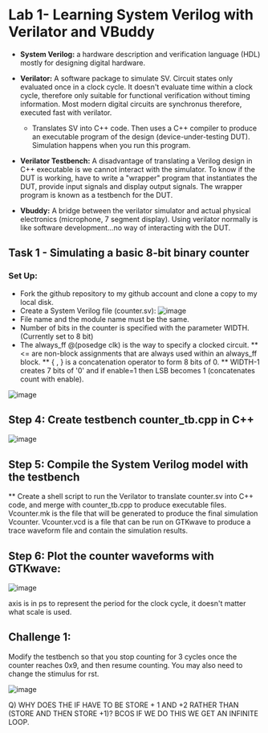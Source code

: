 # Lab 1- Learning System Verilog with Verilator and VBuddy

* **System Verilog:** a hardware description and verification language (HDL) mostly for designing digital hardware.

* **Verilator:** A software package to simulate SV. Circuit states only evaluated once in a clock cycle. It doesn't evaluate time within a clock cycle, therefore only suitable for functional verification without timing information. Most modern digital circuits are synchronus therefore, executed fast with verilator.
  * Translates SV into C++ code. Then uses a C++ compiler to produce an executable program of the design (device-under-testing DUT). Simulation happens when you run this program.

* **Verilator Testbench:** A disadvantage of translating a Verilog design in C++ executable is we cannot interact with the simulator. To know if the DUT is working, have to write a "wrapper" program that instantiates the DUT, provide input signals and display output signals. The wrapper program is known as a testbench for the DUT.

* **Vbuddy:** A bridge between the verilator simulator and actual physical electronics (microphone, 7 segment display). Using verilator normally is like software development...no way of interacting with the DUT. 

## Task 1 - Simulating a basic 8-bit binary counter

### Set Up:
* Fork the github repository to my github account and clone a copy to my local disk. 
* Create a System Verilog file (counter.sv):
![image](https://user-images.githubusercontent.com/21007664/198896747-a05a8b70-30da-419c-8c2e-47570b3233bd.png)
* File name and the module name must be the same.
* Number of bits in the counter is specified with the parameter WIDTH. (Currently set to 8 bit)
* The always_ff @(posedge clk) is the way to specify a clocked circuit.
** <= are non-block assignments that are always used within an always_ff block.
** { , } is a concatenation operator to form 8 bits of 0.
** WIDTH-1 creates 7 bits of '0' and if enable=1 then LSB becomes 1 (concatenates count with enable).

![image](https://user-images.githubusercontent.com/21007664/198899941-07b366df-e9ca-42ca-bcfd-e98923c0992c.png)

## Step 4: Create testbench counter_tb.cpp in C++

![image](https://user-images.githubusercontent.com/21007664/198900326-1f080f59-5fde-4cea-b6e4-edae6b755b4b.png)

## Step 5: Compile the System Verilog model with the testbench
 
 ** Create a shell script to run the Verilator to translate counter.sv into C++ code, and merge with counter_tb.cpp to produce executable files. Vcounter.mk is the file that will be generated to produce the final simulation Vcounter. Vcounter.vcd is a file that can be run on GTKwave to produce a trace waveform file and contain the simulation results.
 
 ## Step 6: Plot the counter waveforms with GTKwave:
 
 ![image](https://user-images.githubusercontent.com/21007664/199223250-c168da38-922b-4063-b0a4-f4a5bd439a00.png)

axis is in ps to represent the period for the clock cycle, it doesn't matter what scale is used.

## Challenge 1:

Modify the testbench so that you stop counting for 3 cycles once the counter reaches 0x9, and then resume counting. You may also need to change the stimulus for rst.

![image](https://user-images.githubusercontent.com/21007664/199230062-e982a3c6-b382-4dd0-90e4-51e18e4ba227.png)


Q) WHY DOES THE IF HAVE TO BE STORE + 1 AND +2 RATHER THAN (STORE AND THEN STORE +1)? BCOS IF WE DO THIS WE GET AN INFINITE LOOP.

